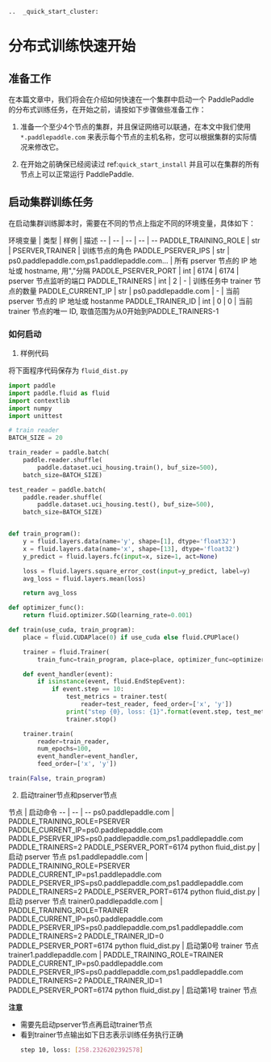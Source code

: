 ```eval_rst
..  _quick_start_cluster:
```

# 分布式训练快速开始

## 准备工作

在本篇文章中，我们将会在介绍如何快速在一个集群中启动一个 PaddlePaddle 的分布式训练任务，在开始之前，请按如下步骤做些准备工作：

1. 准备一个至少4个节点的集群，并且保证网络可以联通，在本文中我们使用 `*.paddlepaddle.com` 来表示每个节点的主机名称，您可以根据集群的实际情况来修改它。

2. 在开始之前确保已经阅读过 ref:`quick_start_install` 并且可以在集群的所有节点上可以正常运行 PaddlePaddle.

## 启动集群训练任务

在启动集群训练脚本时，需要在不同的节点上指定不同的环境变量，具体如下：

环境变量 | 类型 | 样例 | 描述
-- | -- | -- | -- | --
PADDLE_TRAINING_ROLE | str | PSERVER,TRAINER | 训练节点的角色
PADDLE_PSERVER_IPS | str | ps0.paddlepaddle.com,ps1.paddlepaddle.com... | 所有 pserver 节点的 IP 地址或 hostname, 用","分隔
PADDLE_PSERVER_PORT | int | 6174 | 6174 | pserver 节点监听的端口
PADDLE_TRAINERS | int | 2 | - | 训练任务中 trainer 节点的数量
PADDLE_CURRENT_IP | str | ps0.paddlepaddle.com | - | 当前 pserver 节点的 IP 地址或 hostanme
PADDLE_TRAINER_ID | int | 0 | 0 | 当前 trainer 节点的唯一 ID, 取值范围为从0开始到PADDLE_TRAINERS-1

### 如何启动

1. 样例代码

将下面程序代码保存为 `fluid_dist.py`

```python
import paddle
import paddle.fluid as fluid
import contextlib
import numpy
import unittest

# train reader
BATCH_SIZE = 20

train_reader = paddle.batch(
    paddle.reader.shuffle(
        paddle.dataset.uci_housing.train(), buf_size=500),
    batch_size=BATCH_SIZE)

test_reader = paddle.batch(
    paddle.reader.shuffle(
        paddle.dataset.uci_housing.test(), buf_size=500),
    batch_size=BATCH_SIZE)


def train_program():
    y = fluid.layers.data(name='y', shape=[1], dtype='float32')
    x = fluid.layers.data(name='x', shape=[13], dtype='float32')
    y_predict = fluid.layers.fc(input=x, size=1, act=None)

    loss = fluid.layers.square_error_cost(input=y_predict, label=y)
    avg_loss = fluid.layers.mean(loss)

    return avg_loss

def optimizer_func():
    return fluid.optimizer.SGD(learning_rate=0.001)

def train(use_cuda, train_program):
    place = fluid.CUDAPlace(0) if use_cuda else fluid.CPUPlace()

    trainer = fluid.Trainer(
        train_func=train_program, place=place, optimizer_func=optimizer_func)

    def event_handler(event):
        if isinstance(event, fluid.EndStepEvent):
            if event.step == 10:
                test_metrics = trainer.test(
                    reader=test_reader, feed_order=['x', 'y'])
                print("step {0}, loss: {1}".format(event.step, test_metrics))
                trainer.stop()

    trainer.train(
        reader=train_reader,
        num_epochs=100,
        event_handler=event_handler,
        feed_order=['x', 'y'])

train(False, train_program)
```

2. 启动trainer节点和pserver节点

节点 | 启动命令
-- | -- | --
ps0.paddlepaddle.com | PADDLE_TRAINING_ROLE=PSERVER PADDLE_CURRENT_IP=ps0.paddlepaddle.com PADDLE_PSERVER_IPS=ps0.paddlepaddle.com,ps1.paddlepaddle.com PADDLE_TRAINERS=2 PADDLE_PSERVER_PORT=6174 python fluid_dist.py | 启动 pserver 节点
ps1.paddlepaddle.com | PADDLE_TRAINING_ROLE=PSERVER PADDLE_CURRENT_IP=ps1.paddlepaddle.com PADDLE_PSERVER_IPS=ps0.paddlepaddle.com,ps1.paddlepaddle.com PADDLE_TRAINERS=2 PADDLE_PSERVER_PORT=6174 python fluid_dist.py | 启动 pserver 节点
trainer0.paddlepaddle.com | PADDLE_TRAINING_ROLE=TRAINER PADDLE_CURRENT_IP=ps0.paddlepaddle.com PADDLE_PSERVER_IPS=ps0.paddlepaddle.com,ps1.paddlepaddle.com PADDLE_TRAINERS=2 PADDLE_TRAINER_ID=0 PADDLE_PSERVER_PORT=6174 python fluid_dist.py | 启动第0号 trainer 节点
trainer1.paddlepaddle.com | PADDLE_TRAINING_ROLE=TRAINER PADDLE_CURRENT_IP=ps0.paddlepaddle.com PADDLE_PSERVER_IPS=ps0.paddlepaddle.com,ps1.paddlepaddle.com PADDLE_TRAINERS=2 PADDLE_TRAINER_ID=1 PADDLE_PSERVER_PORT=6174 python fluid_dist.py | 启动第1号 trainer 节点


**注意**
- 需要先启动pserver节点再启动trainer节点
- 看到trainer节点输出如下日志表示训练任务执行正确
  ```bash
  step 10, loss: [258.2326202392578]
  ```


